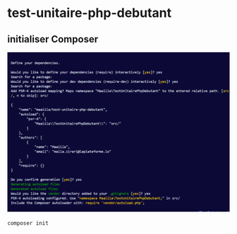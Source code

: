 # test-unitaire-php-debutant

## initialiser Composer

![capture](images/composerinit.png)

```bash
composer init

